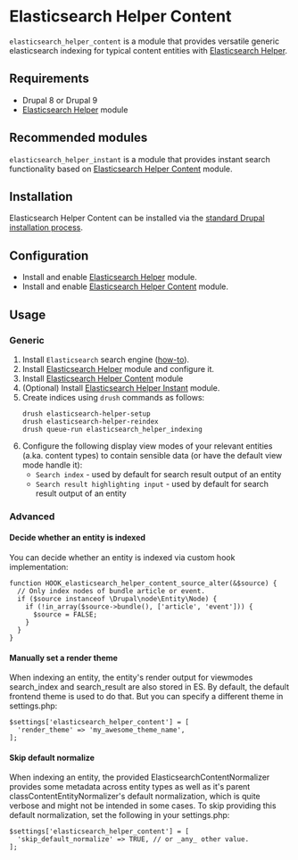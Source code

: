 # Elasticsearch Helper Content

`elasticsearch_helper_content` is a module that provides versatile generic elasticsearch
indexing for typical content entities with [Elasticsearch Helper][elasticsearch_helper].

## Requirements

* Drupal 8 or Drupal 9
* [Elasticsearch Helper][elasticsearch_helper] module

## Recommended modules

`elasticsearch_helper_instant` is a module that provides instant search functionality
based on [Elasticsearch Helper Content][elasticsearch_helper_content] module.

## Installation

Elasticsearch Helper Content can be installed via the
[standard Drupal installation process](https://www.drupal.org/docs/extending-drupal/installing-drupal-modules).

## Configuration

* Install and enable [Elasticsearch Helper][elasticsearch_helper] module.
* Install and enable [Elasticsearch Helper Content][elasticsearch_helper_content] module.

## Usage

### Generic

1. Install `Elasticsearch` search engine ([how-to][elasticsearch_download]).
2. Install [Elasticsearch Helper][elasticsearch_helper] module and configure it.
3. Install [Elasticsearch Helper Content][elasticsearch_helper_content] module
4. (Optional) Install [Elasticsearch Helper Instant][elasticsearch_helper_instant] module.
5. Create indices using `drush` commands as follows:
    ```
    drush elasticsearch-helper-setup
    drush elasticsearch-helper-reindex
    drush queue-run elasticsearch_helper_indexing
    ```
6. Configure the following display view modes of your relevant entities (a.ka.
   content types) to contain sensible data (or have the default view mode handle it):
   - `Search index` - used by default for search result output of an entity
   - `Search result highlighting input` - used by default for search result output of an entity

### Advanced

#### Decide whether an entity is indexed

You can decide whether an entity is indexed via custom hook implementation:

```
function HOOK_elasticsearch_helper_content_source_alter(&$source) {
  // Only index nodes of bundle article or event.
  if ($source instanceof \Drupal\node\Entity\Node) {
    if (!in_array($source->bundle(), ['article', 'event'])) {
      $source = FALSE;
    }
  }
}
```

#### Manually set a render theme

When indexing an entity, the entity's render output for viewmodes search_index and search_result are also stored in ES.
By default, the default frontend theme is used to do that. But you can specify a different theme in settings.php:

```
$settings['elasticsearch_helper_content'] = [
  'render_theme' => 'my_awesome_theme_name',
];
```

#### Skip default normalize

When indexing an entity, the provided ElasticsearchContentNormalizer provides some metadata across entity types as well as it's parent classContentEntityNormalizer's default normalization, which is quite verbose and might not be intended in some cases. To skip providing this default normalization, set the following in your settings.php:
```
$settings['elasticsearch_helper_content'] = [
  'skip_default_normalize' => TRUE, // or _any_ other value.
];
```

[elasticsearch_download]: https://www.elastic.co/downloads/elasticsearch
[elasticsearch_helper]: https://www.drupal.org/project/elasticsearch_helper
[elasticsearch_helper_content]: https://www.drupal.org/project/elasticsearch_helper_content
[elasticsearch_helper_instant]: https://www.drupal.org/project/elasticsearch_helper_instant
[elasticsearch_client]: https://github.com/elastic/elasticsearch-php
